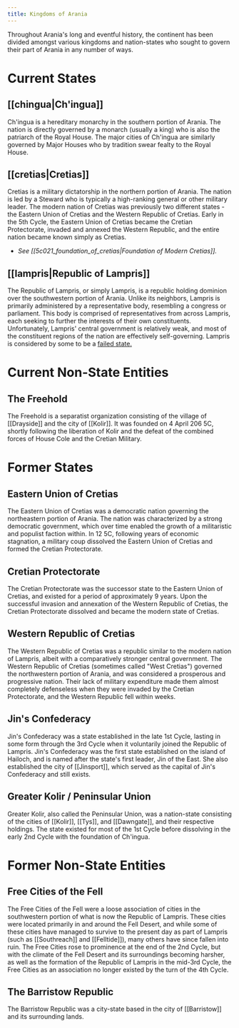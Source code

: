 ```yaml
---
title: Kingdoms of Arania
---
```

Throughout Arania's long and eventful history, the continent has been divided amongst various kingdoms and nation-states who sought to govern their part of Arania in any number of ways.

# Current States
## [[chingua|Ch'ingua]]
Ch'ingua is a hereditary monarchy in the southern portion of Arania. The nation is directly governed by a monarch (usually a king) who is also the patriarch of the Royal House. The major cities of Ch'ingua are similarly governed by Major Houses who by tradition swear fealty to the Royal House. 

## [[cretias|Cretias]]
Cretias is a military dictatorship in the northern portion of Arania. The nation is led by a Steward who is typically a high-ranking general or other military leader. The modern nation of Cretias was previously two different states - the Eastern Union of Cretias and the Western Republic of Cretias. Early in the 5th Cycle, the Eastern Union of Cretias became the Cretian Protectorate, invaded and annexed the Western Republic, and the entire nation became known simply as Cretias.
- *See [[5c021_foundation_of_cretias|Foundation of Modern Cretias]].*

## [[lampris|Republic of Lampris]]
The Republic of Lampris, or simply Lampris, is a republic holding dominion over the southwestern portion of Arania. Unlike its neighbors, Lampris is primarily administered by a representative body, resembling a congress or parliament. This body is comprised of representatives from across Lampris, each seeking to further the interests of their own constituents. Unfortunately, Lampris' central government is relatively weak, and most of the constituent regions of the nation are effectively self-governing. Lampris is considered by some to be a [failed state.](https://en.wikipedia.org/wiki/Failed_state)

# Current Non-State Entities
## The Freehold
The Freehold is a separatist organization consisting of the village of [[Drayside]] and the city of [[Kolir]]. It was founded on 4 April 206 5C, shortly following the liberation of Kolir and the defeat of the combined forces of House Cole and the Cretian Military. 

# Former States
## Eastern Union of Cretias
The Eastern Union of Cretias was a democratic nation governing the northeastern portion of Arania. The nation was characterized by a strong democratic government, which over time enabled the growth of a militaristic and populist faction within. In 12 5C, following years of economic stagnation, a military coup dissolved the Eastern Union of Cretias and formed the Cretian Protectorate.
## Cretian Protectorate
The Cretian Protectorate was the successor state to the Eastern Union of Cretias, and existed for a period of approximately 9 years. Upon the successful invasion and annexation of the Western Republic of Cretias, the Cretian Protectorate dissolved and became the modern state of Cretias. 
## Western Republic of Cretias
The Western Republic of Cretias was a republic similar to the modern nation of Lampris, albeit with a comparatively stronger central government. The Western Republic of Cretias (sometimes called "West Cretias") governed the northwestern portion of Arania, and was considered a prosperous and progressive nation. Their lack of military expenditure made them almost completely defenseless when they were invaded by the Cretian Protectorate, and the Western Republic fell within weeks.
## Jin's Confederacy
Jin's Confederacy was a state established in the late 1st Cycle, lasting in some form through the 3rd Cycle when it voluntarily joined the Republic of Lampris. Jin's Confederacy was the first state established on the island of Hailoch, and is named after the state's first leader, Jin of the East. She also established the city of [[Jinsport]], which served as the capital of Jin's Confederacy and still exists. 
## Greater Kolir / Peninsular Union
Greater Kolir, also called the Peninsular Union, was a nation-state consisting of the cities of [[Kolir]], [[Tys]], and [[Dawngate]], and their respective holdings. The state existed for most of the 1st Cycle before dissolving in the early 2nd Cycle with the foundation of Ch'ingua. 

# Former Non-State Entities
## Free Cities of the Fell
The Free Cities of the Fell were a loose association of cities in the southwestern portion of what is now the Republic of Lampris. These cities were located primarily in and around the Fell Desert, and while some of these cities have managed to survive to the present day as part of Lampris (such as [[Southreach]] and [[Felltide]]), many others have since fallen into ruin. The Free Cities rose to prominence at the end of the 2nd Cycle, but with the climate of the Fell Desert and its surroundings becoming harsher, as well as the formation of the Republic of Lampris in the mid-3rd Cycle, the Free Cities as an association no longer existed by the turn of the 4th Cycle. 
## The Barristow Republic
The Barristow Republic was a city-state based in the city of [[Barristow]] and its surrounding lands. 
